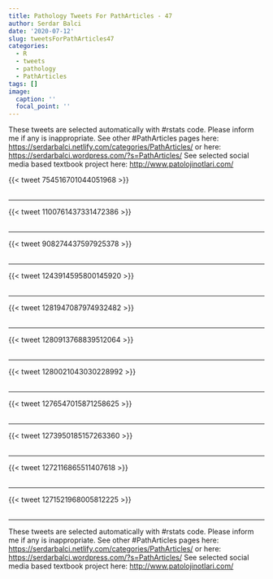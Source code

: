 ```yaml
---
title: Pathology Tweets For PathArticles - 47
author: Serdar Balci
date: '2020-07-12'
slug: tweetsForPathArticles47
categories:
  - R
  - tweets
  - pathology
  - PathArticles
tags: []
image:
  caption: ''
  focal_point: ''
---
```



These tweets are selected automatically with #rstats code. Please inform me if any is inappropriate.
See other #PathArticles pages here: https://serdarbalci.netlify.com/categories/PathArticles/  or here: https://serdarbalci.wordpress.com/?s=PathArticles/ 
See selected social media based textbook project here: http://www.patolojinotlari.com/

{{< tweet 754516701044051968 >}}
<br>
<br>
<hr>
{{< tweet 1100761437331472386 >}}
<br>
<br>
<hr>
{{< tweet 908274437597925378 >}}
<br>
<br>
<hr>
{{< tweet 1243914595800145920 >}}
<br>
<br>
<hr>
{{< tweet 1281947087974932482 >}}
<br>
<br>
<hr>
{{< tweet 1280913768839512064 >}}
<br>
<br>
<hr>
{{< tweet 1280021043030228992 >}}
<br>
<br>
<hr>
{{< tweet 1276547015871258625 >}}
<br>
<br>
<hr>
{{< tweet 1273950185157263360 >}}
<br>
<br>
<hr>
{{< tweet 1272116865511407618 >}}
<br>
<br>
<hr>
{{< tweet 1271521968005812225 >}}
<br>
<br>
<hr>


These tweets are selected automatically with #rstats code. Please inform me if any is inappropriate.
See other #PathArticles pages here: https://serdarbalci.netlify.com/categories/PathArticles/  or here: https://serdarbalci.wordpress.com/?s=PathArticles/ 
See selected social media based textbook project here: http://www.patolojinotlari.com/
